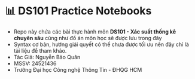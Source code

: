 # 📊 DS101 Practice Notebooks

- Repo này chứa các bài thực hành môn **DS101 - Xác suất thống kê chuyên sâu** cũng như đồ án môn học sẽ được lưu trong đây 
- Syntax cơ bản, hướng giải quyết có thể chưa được tối ưu nên đây chỉ là tài liệu để tham khảo. 
- Tác Giả: Nguyễn Bảo Quân
- MSSV: 24521436
- Trường Đại học Công nghệ Thông Tin - ĐHQG HCM 

